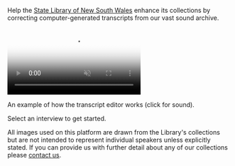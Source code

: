 <div class="container" role="contentinfo">
  <p>Help the <a href="http://www.sl.nsw.gov.au/">State Library of New South Wales</a> enhance its collections by correcting computer-generated transcripts from our vast sound archive.</p>

  <video src="https://s3.amazonaws.com/togetherwelisten.nypl.org/video/twl_sample.mp4" preload="auto" class="toggle-sound sample-video" autoplay loop muted poster="https://s3.amazonaws.com/togetherwelisten.nypl.org/img/twl_sample.png"></video>

  <p class="caption">An example of how the transcript editor works (click for sound).</p>

  <p>Select an interview to get started.</p>

  <p class="disclaimer">All images used on this platform are drawn from the Library's collections but are not intended to represent individual speakers unless explicitly stated. If you can provide us with further detail about any of our collections please <a href=”mailto:digital.volunteering@sl.nsw.gov.au”>contact us</a>.</p>
</div>
